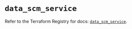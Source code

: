 # `data_scm_service`

Refer to the Terraform Registry for docs: [`data_scm_service`](https://registry.terraform.io/providers/paloaltonetworks/scm/1.0.2/docs/data-sources/service).
